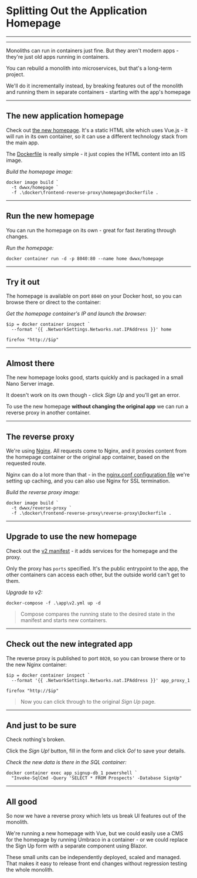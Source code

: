 ﻿# Splitting Out the Application Homepage

---

<section data-background-image="/img/frontend/Slide2.png">

---

Monoliths can run in containers just fine. But they aren't modern apps - they're just old apps running in containers.

You can rebuild a monolith into microservices, but that's a long-term project. 

We'll do it incrementally instead, by breaking features out of the monolith and running them in separate containers - starting with the app's homepage

---

## The new application homepage

Check out [the new homepage](https://github.com/sixeyed/docker-windows-workshop/blob/master/docker/frontend-reverse-proxy/homepage/index.html). It's a static HTML site which uses Vue.js - it will run in its own container, so it can use a different technology stack from the main app.

The [Dockerfile](https://github.com/sixeyed/docker-windows-workshop/blob/master/docker/frontend-reverse-proxy/homepage/Dockerfile) is really simple - it just copies the HTML content into an IIS image.

_Build the homepage image:_

```
docker image build `
  -t dwwx/homepage `
  -f .\docker\frontend-reverse-proxy\homepage\Dockerfile .
```

---

## Run the new homepage

You can run the homepage on its own - great for fast iterating through changes. 

_Run the homepage:_

```
docker container run -d -p 8040:80 --name home dwwx/homepage
```

---

## Try it out

The homepage is available on port `8040` on your Docker host, so you can browse there or direct to the container:

_Get the homepage container's IP and launch the browser:_

```
$ip = docker container inspect `
  --format '{{ .NetworkSettings.Networks.nat.IPAddress }}' home

firefox "http://$ip"
```

---

## Almost there

The new homepage looks good, starts quickly and is packaged in a small Nano Server image.

It doesn't work on its own though - click _Sign Up_ and you'll get an error.

To use the new homepage **without changing the original app** we can run a reverse proxy in another container.

---

## The reverse proxy

We're using [Nginx](http://nginx.org/en/). All requests come to Nginx, and it proxies content from the homepage container or the original app container, based on the requested route.

Nginx can do a lot more than that - in the [nginx.conf configuration file](https://github.com/sixeyed/docker-windows-workshop/blob/master/docker/frontend-reverse-proxy/reverse-proxy/conf/nginx.conf) we're setting up caching, and you can also use Nginx for SSL termination.

_Build the reverse proxy image:_

```
docker image build `
  -t dwwx/reverse-proxy `
  -f .\docker\frontend-reverse-proxy\reverse-proxy\Dockerfile .
```

---

## Upgrade to use the new homepage

Check out the [v2 manifest](https://github.com/sixeyed/docker-windows-workshop/blob/master/app/v2.yml) - it adds services for the homepage and the proxy. 

Only the proxy has `ports` specified. It's the public entrypoint to the app, the other containers can access each other, but the outside world can't get to them.

_Upgrade to v2:_

```
docker-compose -f .\app\v2.yml up -d
```

> Compose compares the running state to the desired state in the manifest and starts new containers. 

---

## Check out the new integrated app

The reverse proxy is published to port `8020`, so you can browse there or to the new Nginx container:

```
$ip = docker container inspect `
  --format '{{ .NetworkSettings.Networks.nat.IPAddress }}' app_proxy_1

firefox "http://$ip"
```

> Now you can click through to the original _Sign Up_ page.

---

## And just to be sure

Check nothing's broken. 

Click the _Sign Up!_ button, fill in the form and click _Go!_ to save your details.

_Check the new data is there in the SQL container:_

```
docker container exec app_signup-db_1 powershell `
  "Invoke-SqlCmd -Query 'SELECT * FROM Prospects' -Database SignUp"
```

---

## All good

So now we have a reverse proxy which lets us break UI features out of the monolith. 

We're running a new homepage with Vue, but we could easily use a CMS for the homepage by running Umbraco in a container - or we could replace the Sign Up form with a separate component using Blazor.

These small units can be independently deployed, scaled and managed. That makes it easy to release front end changes without regression testing the whole monolith.

